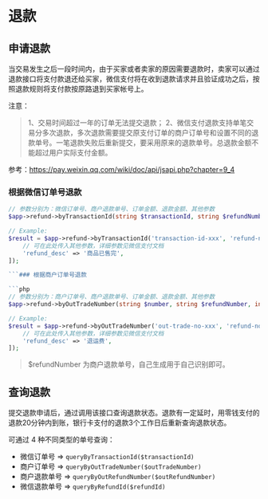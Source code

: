 # 退款

## 申请退款

当交易发生之后一段时间内，由于买家或者卖家的原因需要退款时，卖家可以通过退款接口将支付款退还给买家，微信支付将在收到退款请求并且验证成功之后，按照退款规则将支付款按原路退到买家帐号上。

注意：

> 1、交易时间超过一年的订单无法提交退款；
> 2、微信支付退款支持单笔交易分多次退款，多次退款需要提交原支付订单的商户订单号和设置不同的退款单号。一笔退款失败后重新提交，要采用原来的退款单号。总退款金额不能超过用户实际支付金额。

参考：https://pay.weixin.qq.com/wiki/doc/api/jsapi.php?chapter=9_4

### 根据微信订单号退款

```php
// 参数分别为：微信订单号、商户退款单号、订单金额、退款金额、其他参数
$app->refund->byTransactionId(string $transactionId, string $refundNumber, int $totalFee, int $refundFee, array $config = []);

// Example:
$result = $app->refund->byTransactionId('transaction-id-xxx', 'refund-no-xxx', 10000, 10000, [
    // 可在此处传入其他参数，详细参数见微信支付文档
    'refund_desc' => '商品已售完',
]);

```### 根据商户订单号退款

```php
// 参数分别为：商户订单号、商户退款单号、订单金额、退款金额、其他参数
$app->refund->byOutTradeNumber(string $number, string $refundNumber, int $totalFee, int $refundFee, array $config = []);

// Example:
$result = $app->refund->byOutTradeNumber('out-trade-no-xxx', 'refund-no-xxx', 20000, 1000, [
    // 可在此处传入其他参数，详细参数见微信支付文档
    'refund_desc' => '退运费',
]);
```

> $refundNumber 为商户退款单号，自己生成用于自己识别即可。

## 查询退款

提交退款申请后，通过调用该接口查询退款状态。退款有一定延时，用零钱支付的退款20分钟内到账，银行卡支付的退款3个工作日后重新查询退款状态。

可通过 4 种不同类型的单号查询：

- 微信订单号 => `queryByTransactionId($transactionId)`
- 商户订单号 => `queryByOutTradeNumber($outTradeNumber)`
- 商户退款单号 => `queryByOutRefundNumber($outRefundNumber)`
- 微信退款单号 => `queryByRefundId($refundId)`
